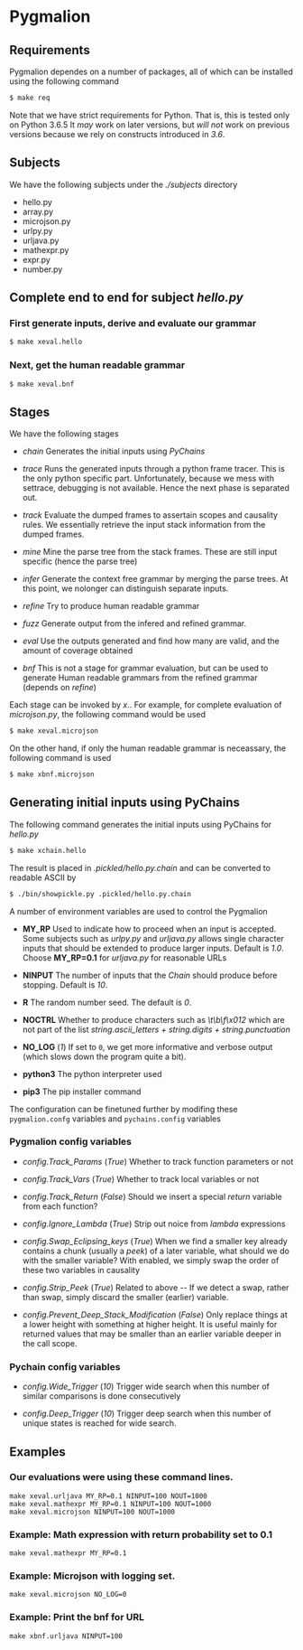 # Pygmalion

## Requirements

Pygmalion dependes on a number of packages, all of which can be installed using
the following command

```bash
$ make req
```

Note that we have strict requirements for Python. That is, this is tested only
on Python 3.6.5 It _may_ work on later versions, but _will not_ work on
previous versions because we rely on constructs introduced in _3.6_.


## Subjects

We have the following subjects under the _./subjects_ directory

* hello.py
* array.py
* microjson.py
* urlpy.py
* urljava.py
* mathexpr.py
* expr.py
* number.py

## Complete end to end for subject _hello.py_

### First generate inputs, derive and evaluate our grammar

```bash
$ make xeval.hello
```

### Next, get the human readable grammar

```bash
$ make xeval.bnf
```

## Stages

We have the following stages

* _chain_
   Generates the initial inputs using _PyChains_
* _trace_
   Runs the generated inputs through a python frame tracer. This is the only
   python specific part. Unfortunately, because we mess with settrace,
   debugging is not available. Hence the next phase is separated out.
* _track_
   Evaluate the dumped frames to assertain scopes and causality rules. We
   essentially retrieve the input stack information from the dumped frames.
* _mine_
   Mine the parse tree from the stack frames. These are still input
   specific (hence the parse tree)
* _infer_
   Generate the context free grammar by merging the parse trees. At this
   point, we nolonger can distinguish separate inputs.
* _refine_
   Try to produce human readable grammar
* _fuzz_
   Generate output from the infered and refined grammar.
* _eval_
   Use the outputs generated and find how many are valid, and the amount of
   coverage obtained

* _bnf_
  This is not a stage for grammar evaluation, but can be used to generate
  Human readable grammars from the refined grammar (depends on _refine_)

Each stage can be invoked by _x<stagename>.<subject>_. For example, for
complete evaluation of _microjson.py_, the following command would be used

```bash
$ make xeval.microjson
```

On the other hand, if only the human readable grammar is neceassary, the
following command is used

```bash
$ make xbnf.microjson
```

## Generating initial inputs using PyChains

The following command generates the initial inputs using PyChains for
_hello.py_

```bash
$ make xchain.hello
```

The result is placed in _.pickled/hello.py.chain_ and can be converted
to readable ASCII by

```bash
$ ./bin/showpickle.py .pickled/hello.py.chain
```

A number of environment variables are used to control the Pygmalion

* **MY\_RP**
   Used to indicate how to proceed when an input is accepted. Some subjects such
   as _urlpy.py_ and _urljava.py_ allows single character inputs that should be
   extended to produce larger inputs. Default is *1.0*. Choose **MY_RP=0.1**
   for _urljava.py_ for reasonable URLs


* **NINPUT**
   The number of inputs that the *Chain* should produce before stopping.
   Default is *10*.

* **R**
   The random number seed. The default is *0*.

* **NOCTRL**
   Whether to produce characters such as _\t\b\f\x012_ which are not part of
   the list _string.ascii_letters + string.digits + string.punctuation_

* **NO\_LOG** (*1*)
  If set to `0`, we get more informative and verbose output (which slows down
  the program quite a bit).

* **python3**
   The python interpreter used

* **pip3**
   The pip installer command

The configuration can be finetuned further by modifing these `pygmalion.confg`
variables and `pychains.config` variables

### Pygmalion config variables

* *config.Track\_Params* (*True*)
  Whether to track function parameters or not 

* *config.Track\_Vars* (*True*)
  Whether to track local variables or not 

* *config.Track\_Return* (*False*)
  Should we insert a special *return* variable from each function?

* *config.Ignore\_Lambda* (*True*)
  Strip out noice from _lambda_ expressions

* *config.Swap\_Eclipsing_keys* (*True*)
  When we find a smaller key already contains a chunk (usually a _peek_)
  of a later variable, what should we do with the smaller variable? With
  enabled, we simply swap the order of these two variables in causality

* *config.Strip\_Peek* (*True*)
  Related to above -- If we detect a swap, rather than swap, simply discard
  the smaller (earlier) variable.

* *config.Prevent\_Deep\_Stack\_Modification* (*False*)
  Only replace things at a lower height with something at higher height.
  It is useful mainly for returned values that may be smaller than an earlier
  variable deeper in the call scope.

### Pychain config variables

* *config.Wide\_Trigger* (*10*)
  Trigger wide search when this number of similar comparisons is done
  consecutively

* *config.Deep\_Trigger* (*10*)
  Trigger deep search when this number of unique states is reached for wide
  search.

## Examples

### Our evaluations were using these command lines.

```
make xeval.urljava MY_RP=0.1 NINPUT=100 NOUT=1000
make xeval.mathexpr MY_RP=0.1 NINPUT=100 NOUT=1000
make xeval.microjson NINPUT=100 NOUT=1000
```

### Example: Math expression with return probability set to 0.1

```
make xeval.mathexpr MY_RP=0.1
```

### Example: Microjson with logging set.

```
make xeval.microjson NO_LOG=0
```

### Example: Print the bnf for URL

```
make xbnf.urljava NINPUT=100
```

